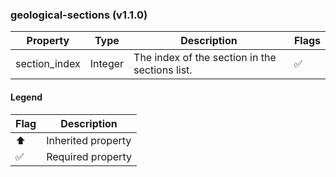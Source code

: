 ### geological-sections (v1.1.0)

| Property | Type | Description | Flags |
|---|---|---|---|
| section_index | Integer | The index of the section in the sections list. | ✅ |


#### Legend

| Flag | Description |
| --- | --- |
| ⬆️ | Inherited property |
| ✅ | Required property |

